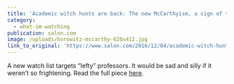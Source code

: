 ```yaml
---
title: 'Academic witch hunts are back: The new McCarthyism, a sign of the stupidity of the post-truth era'
category:
  - what-im-watching
publication: salon.com
image: /uploads/horowitz-mccarthy-620x412.jpg
link_to_original: 'https://www.salon.com/2016/12/04/academic-witch-hunts-are-back-the-new-mccarthyism-a-sign-of-the-stupidity-of-the-post-truth-era/'
---
```



A new watch list targets “lefty” professors. It would be sad and silly if it weren’t so frightening. Read the full piece [here](https://www.salon.com/2016/12/04/academic-witch-hunts-are-back-the-new-mccarthyism-a-sign-of-the-stupidity-of-the-post-truth-era/).